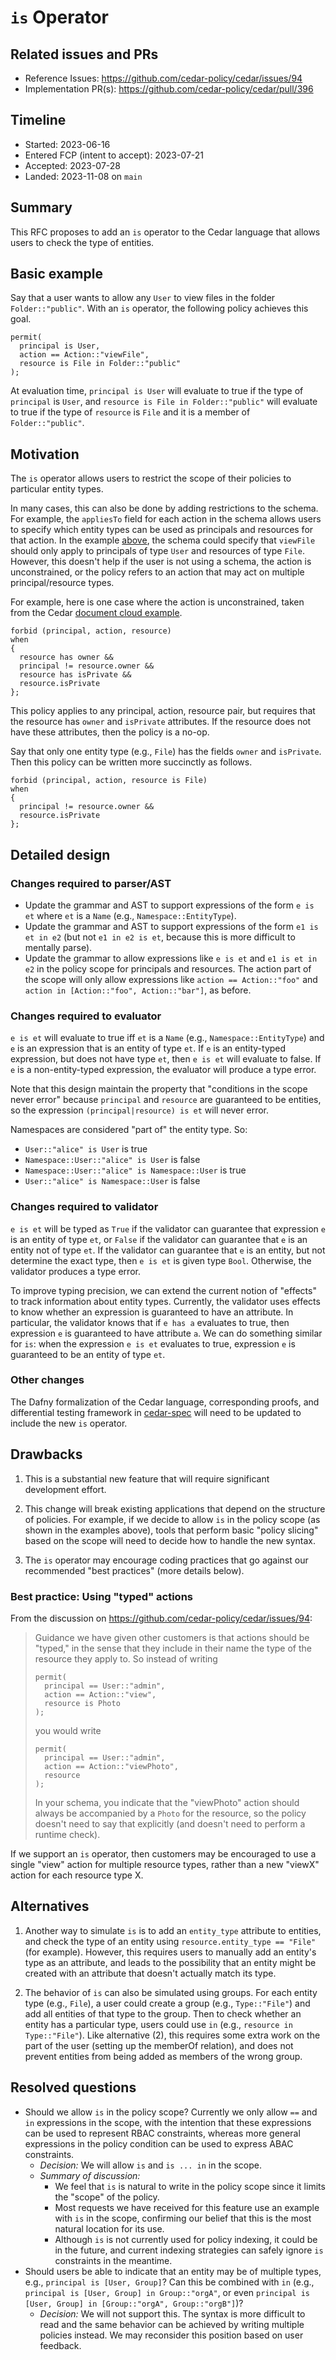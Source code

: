 # `is` Operator

## Related issues and PRs

- Reference Issues: <https://github.com/cedar-policy/cedar/issues/94>
- Implementation PR(s): <https://github.com/cedar-policy/cedar/pull/396>

## Timeline

- Started: 2023-06-16
- Entered FCP (intent to accept): 2023-07-21
- Accepted: 2023-07-28
- Landed: 2023-11-08 on `main`

## Summary

This RFC proposes to add an `is` operator to the Cedar language that allows users to check the type of entities.

## Basic example

Say that a user wants to allow any `User` to view files in the folder `Folder::"public"`.
With an `is` operator, the following policy achieves this goal.

```
permit(
  principal is User,
  action == Action::"viewFile",
  resource is File in Folder::"public"
);
```

At evaluation time, `principal is User` will evaluate to true if the type of `principal` is `User`, and `resource is File in Folder::"public"` will evaluate to true if the type of `resource` is `File` and it is a member of `Folder::"public"`.

## Motivation

The `is` operator allows users to restrict the scope of their policies to particular entity types.

In many cases, this can also be done by adding restrictions to the schema.
For example, the `appliesTo` field for each action in the schema allows users to specify which entity types can be used as principals and resources for that action.
In the example [above](#basic-example), the schema could specify that `viewFile` should only apply to principals of type `User` and resources of type `File`.
However, this doesn't help if the user is not using a schema, the action is unconstrained, or the policy refers to an action that may act on multiple principal/resource types.

For example, here is one case where the action is unconstrained, taken from the Cedar [document cloud example](https://github.com/cedar-policy/cedar-examples/tree/main/cedar-example-use-cases/document_cloud).

```
forbid (principal, action, resource)
when
{
  resource has owner &&
  principal != resource.owner &&
  resource has isPrivate &&
  resource.isPrivate
};
```

This policy applies to any principal, action, resource pair, but requires that the resource has `owner` and `isPrivate` attributes.
If the resource does not have these attributes, then the policy is a no-op.

Say that only one entity type (e.g., `File`) has the fields `owner` and `isPrivate`.
Then this policy can be written more succinctly as follows.

```
forbid (principal, action, resource is File)
when
{
  principal != resource.owner &&
  resource.isPrivate
};
```

## Detailed design

### Changes required to parser/AST

- Update the grammar and AST to support expressions of the form `e is et` where `et` is a `Name` (e.g., `Namespace::EntityType`).
- Update the grammar and AST to support expressions of the form `e1 is et in e2` (but not `e1 in e2 is et`, because this is more difficult to mentally parse).
- Update the grammar to allow expressions like `e is et` and `e1 is et in e2` in the policy scope for principals and resources.
The action part of the scope will only allow expressions like `action == Action::"foo"` and `action in [Action::"foo", Action::"bar"]`, as before.

### Changes required to evaluator

`e is et` will evaluate to true iff `et` is a `Name` (e.g., `Namespace::EntityType`) and `e` is an expression that is an entity of type `et`.
If `e` is an entity-typed expression, but does not have type `et`, then `e is et` will evaluate to false.
If `e` is a non-entity-typed expression, the evaluator will produce a type error.

Note that this design maintain the property that "conditions in the scope never error" because `principal` and `resource` are guaranteed to be entities, so the expression `(principal|resource) is et` will never error.

Namespaces are considered "part of" the entity type. So:

- `User::"alice" is User` is true
- `Namespace::User::"alice" is User` is false
- `Namespace::User::"alice" is Namespace::User` is true
- `User::"alice" is Namespace::User` is false

### Changes required to validator

`e is et` will be typed as `True` if the validator can guarantee that expression `e` is an entity of type `et`, or `False` if the validator can guarantee that `e` is an entity not of type `et`.
If the validator can guarantee that `e` is an entity, but not determine the exact type, then `e is et` is given type `Bool`.
Otherwise, the validator produces a type error.

To improve typing precision, we can extend the current notion of "effects" to track information about entity types.
Currently, the validator uses effects to know whether an expression is guaranteed to have an attribute.
In particular, the validator knows that if `e has a` evaluates to true, then expression `e` is guaranteed to have attribute `a`.
We can do something similar for `is`: when the expression `e is et` evaluates to true, expression `e` is guaranteed to be an entity of type `et`.

### Other changes

The Dafny formalization of the Cedar language, corresponding proofs, and differential testing framework in [cedar-spec](https://github.com/cedar-policy/cedar-spec) will need to be updated to include the new `is` operator.

## Drawbacks

1. This is a substantial new feature that will require significant development effort.

2. This change will break existing applications that depend on the structure of policies. For example, if we decide to allow `is` in the policy scope (as shown in the examples above), tools that perform basic "policy slicing" based on the scope will need to decide how to handle the new syntax.

3. The `is` operator may encourage coding practices that go against our recommended "best practices" (more details below).

### Best practice: Using "typed" actions

From the discussion on <https://github.com/cedar-policy/cedar/issues/94>:

> Guidance we have given other customers is that actions should be "typed," in the sense that they include in their name the type of the resource they apply to. So instead of writing
>
> ```
> permit(
>   principal == User::"admin",
>   action == Action::"view",
>   resource is Photo
> );
> ```
>
> you would write
>
> ```
> permit(
>   principal == User::"admin",
>   action == Action::"viewPhoto",
>   resource
> );
> ```
>
> In your schema, you indicate that the "viewPhoto" action should always be accompanied by a `Photo` for the resource, so the policy doesn't need to say that explicitly (and doesn't need to perform a runtime check).

If we support an `is` operator, then customers may be encouraged to use a single "view" action for multiple resource types, rather than a new "viewX" action for each resource type X.

## Alternatives

1. Another way to simulate `is` is to add an `entity_type` attribute to entities, and check the type of an entity using `resource.entity_type == "File"` (for example).
However, this requires users to manually add an entity's type as an attribute, and leads to the possibility that an entity might be created with an attribute that doesn't actually match its type.

2. The behavior of `is` can also be simulated using groups.
For each entity type (e.g., `File`), a user could create a group (e.g., `Type::"File"`) and add all entities of that type to the group.
Then to check whether an entity has a particular type, users could use `in` (e.g., `resource in Type::"File"`).
Like alternative (2), this requires some extra work on the part of the user (setting up the memberOf relation), and does not prevent entities from being added as members of the wrong group.

## Resolved questions

- Should we allow `is` in the policy scope?
Currently we only allow `==` and `in` expressions in the scope, with the intention that these expressions can be used to represent RBAC constraints, whereas more general expressions in the policy condition can be used to express ABAC constraints.
  - _Decision:_ We will allow `is` and `is ... in` in the scope.
  - _Summary of discussion:_
    - We feel that `is` is natural to write in the policy scope since it limits the "scope" of the policy.
    - Most requests we have received for this feature use an example with `is` in the scope, confirming our belief that this is the most natural location for its use.
    - Although `is` is not currently used for policy indexing, it could be in the future, and current indexing strategies can safely ignore `is` constraints in the meantime.
- Should users be able to indicate that an entity may be of multiple types, e.g., `principal is [User, Group]`? Can this be combined with `in` (e.g., `principal is [User, Group] in Group::"orgA"`, or even `principal is [User, Group] in [Group::"orgA", Group::"orgB"]`)?
  - _Decision:_ We will not support this. The syntax is more difficult to read and the same behavior can be achieved by writing multiple policies instead. We may reconsider this position based on user feedback.
